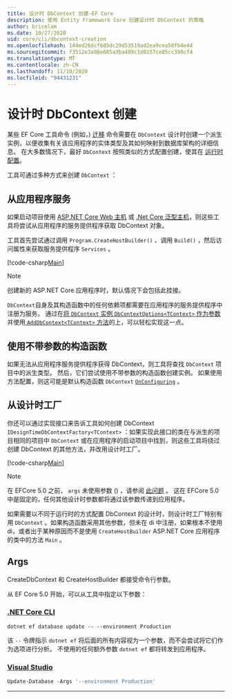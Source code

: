 ```yaml
---
title: 设计时 DbContext 创建-EF Core
description: 使用 Entity Framework Core 创建设计时 DbContext 的策略
author: bricelam
ms.date: 10/27/2020
uid: core/cli/dbcontext-creation
ms.openlocfilehash: 144ed26dcf605dc29d53519ad2ea9cea58fb4e44
ms.sourcegitcommit: f3512e3a98e685a3ba409c1d0157ce85cc390cf4
ms.translationtype: MT
ms.contentlocale: zh-CN
ms.lasthandoff: 11/10/2020
ms.locfileid: "94431231"
---
```

# <a name="design-time-dbcontext-creation"></a>设计时 DbContext 创建

某些 EF Core 工具命令 (例如，) [迁移][1] 命令需要在 `DbContext` 设计时创建一个派生实例，以便收集有关该应用程序的实体类型及其如何映射到数据库架构的详细信息。 在大多数情况下，最好 `DbContext` 按照类似的方式配置创建，使其在 [运行时配置][2]。

工具可通过多种方式来创建 `DbContext` ：

## <a name="from-application-services"></a>从应用程序服务

如果启动项目使用 [ASP.NET Core Web 主机][3] 或 [.Net Core 泛型主机][4]，则这些工具将尝试从应用程序的服务提供程序获取 DbContext 对象。

工具首先尝试通过调用 `Program.CreateHostBuilder()` 、调用 `Build()` ，然后访问属性来获取服务提供程序 `Services` 。

[!code-csharp[Main](../../../samples/core/Miscellaneous/CommandLine/ApplicationService.cs#ApplicationService)]

> [!NOTE]
> 创建新的 ASP.NET Core 应用程序时，默认情况下会包括此挂接。

`DbContext`自身及其构造函数中的任何依赖项都需要在应用程序的服务提供程序中注册为服务。 通过在[将 `DbContext` 实例 `DbContextOptions<TContext>` 作为参数][5]并使用[ `AddDbContext<TContext>` 方法][6]的上，可以轻松实现这一点。

## <a name="using-a-constructor-with-no-parameters"></a>使用不带参数的构造函数

如果无法从应用程序服务提供程序获得 DbContext，则工具将查找 `DbContext` 项目中的派生类型。 然后，它们尝试使用不带参数的构造函数创建实例。 如果使用方法配置，则这可能是默认构造函数 `DbContext` [`OnConfiguring`][7] 。

## <a name="from-a-design-time-factory"></a>从设计时工厂

你还可以通过实现接口来告诉工具如何创建 DbContext `IDesignTimeDbContextFactory<TContext>` ：如果实现此接口的类在与派生的项目相同的项目中 `DbContext` 或在应用程序的启动项目中找到，则这些工具将绕过创建 DbContext 的其他方法，并改用设计时工厂。

[!code-csharp[Main](../../../samples/core/Miscellaneous/CommandLine/BloggingContextFactory.cs#BloggingContextFactory)]

> [!NOTE]
> 在 EFCore 5.0 之前， `args` 未使用参数 () ，请参阅 [此问题][8] 。
> 这在 EFCore 5.0 中是固定的，任何其他设计时参数都将通过该参数传递到应用程序。

如果需要以不同于运行时的方式配置 DbContext 的设计时，则设计时工厂特别有用 `DbContext` 。如果构造函数采用其他参数，但未在 di 中注册，如果根本不使用 di，或者出于某种原因而不是使用 `CreateHostBuilder` ASP.NET Core 应用程序的类中的方法 `Main` 。

## <a name="args"></a>Args

CreateDbContext 和 CreateHostBuilder 都接受命令行参数。

从 EF Core 5.0 开始，可以从工具中指定以下参数：

### <a name="net-core-cli"></a>[.NET Core CLI](#tab/dotnet-core-cli)

```dotnetcli
dotnet ef database update -- --environment Production
```

该 `--` 令牌指示 `dotnet ef` 将后面的所有内容视为一个参数，而不会尝试将它们作为选项进行分析。 不使用的任何额外参数 `dotnet ef` 都将转发到应用程序。

### <a name="visual-studio"></a>[Visual Studio](#tab/vs)

```powershell
Update-Database -Args '--environment Production'
```

***

  [1]: xref:core/managing-schemas/migrations/index
  [2]: xref:core/dbcontext-configuration/index
  [3]: /aspnet/core/fundamentals/host/web-host
  [4]: /aspnet/core/fundamentals/host/generic-host
  [5]: xref:core/dbcontext-configuration/index#constructor-argument
  [6]: xref:core/dbcontext-configuration/index#using-dbcontext-with-dependency-injection
  [7]: xref:core/dbcontext-configuration/index#onconfiguring
  [8]: https://github.com/dotnet/efcore/issues/8332
